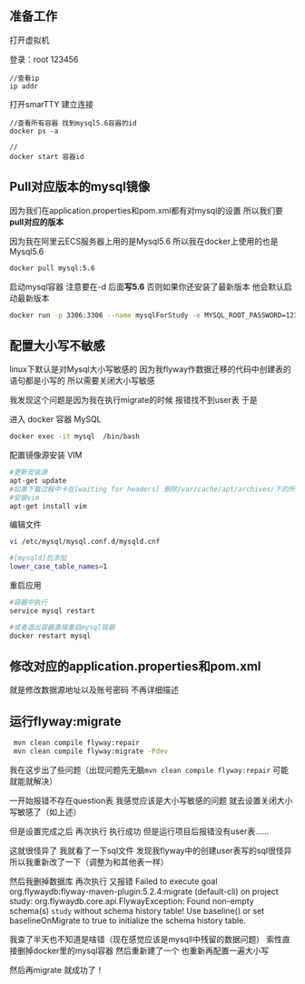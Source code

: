 ## 准备工作

打开虚拟机

登录：root 123456 

```shell
//查看ip
ip addr
```

打开smarTTY 建立连接

```shell
//查看所有容器 找到mysql5.6容器的id
docker ps -a

//
docker start 容器id
```



## Pull对应版本的mysql镜像

因为我们在application.properties和pom.xml都有对mysql的设置 所以我们要**pull对应的版本**

因为我在阿里云ECS服务器上用的是Mysql5.6 所以我在docker上使用的也是Mysql5.6

```bash
docker pull mysql:5.6
```

启动mysql容器 注意要在-d 后面**写5.6** 否则如果你还安装了最新版本 他会默认启动最新版本

```bash
docker run -p 3306:3306 --name mysqlForStudy -e MYSQL_ROOT_PASSWORD=123456 -d mysql:5.6
```

## 配置大小写不敏感

linux下默认是对Mysql大小写敏感的 因为我flyway作数据迁移的代码中创建表的语句都是小写的 所以需要关闭大小写敏感

我发现这个问题是因为我在执行migrate的时候 报错找不到user表 于是

进入 docker 容器 MySQL

```bash
docker exec -it mysql  /bin/bash
```

配置镜像源安装 VIM

```bash
#更新安装源 
apt-get update 
#如果下载过程中卡在[waiting for headers] 删除/var/cache/apt/archives/下的所有文件 
#安装vim 
apt-get install vim
```

编辑文件

```bash
vi /etc/mysql/mysql.conf.d/mysqld.cnf

#[mysqld]后添加 
lower_case_table_names=1
```

重启应用

```bash
#容器中执行
service mysql restart

#或者退出容器直接重启mysql容器
docker restart mysql
```



## 修改对应的application.properties和pom.xml

就是修改数据源地址以及账号密码 不再详细描述



## 运行flyway:migrate

```bash
 mvn clean compile flyway:repair
 mvn clean compile flyway:migrate -Pdev
```

我在这步出了些问题（出现问题先无脑```mvn clean compile flyway:repair``` 可能就能就解决）

一开始报错不存在question表 我感觉应该是大小写敏感的问题 就去设置关闭大小写敏感了（如上述）

但是设置完成之后 再次执行 执行成功 但是运行项目后报错没有user表……

这就很怪异了 我就看了一下sql文件 发现我flyway中的创建user表写的sql很怪异 所以我重新改了一下（调整为和其他表一样）

然后我删掉数据库 再次执行 又报错 Failed to execute goal org.flywaydb:flyway-maven-plugin:5.2.4:migrate (default-cli) on project study: org.flywaydb.core.api.FlywayException: Found non-empty schema(s) `study` without schema history table! Use baseline() or set baselineOnMigrate to true to initialize the schema history table. 

我查了半天也不知道是啥错（现在感觉应该是mysqll中残留的数据问题） 索性直接删掉docker里的mysql容器 然后重新建了一个 也重新再配置一遍大小写

然后再migrate 就成功了！